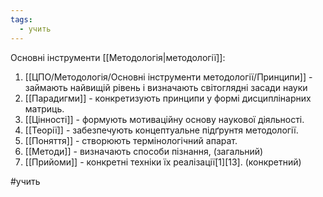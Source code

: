```yaml
---
tags:
  - учить
---
```


Основні інструменти [[Методологія|методології]]:
1. [[ЦПО/Методологія/Основні інструменти методології/Принципи]] - займають найвищій рівень і визначають світоглядні засади науки
2. [[Парадигми]] - конкретизують принципи у формі дисциплінарних матриць.
3. [[Цінності]] - формують мотиваційну основу наукової діяльності. 
4. [[Теорії]] -  забезпечують концептуальне підґрунтя методології.
5. [[Поняття]] - створюють термінологічний апарат.
6. [[Методи]] - визначають способи пізнання, (загальний)
7. [[Прийоми]] - конкретні техніки їх реалізації[1][13]. (конкретний)


#учить 